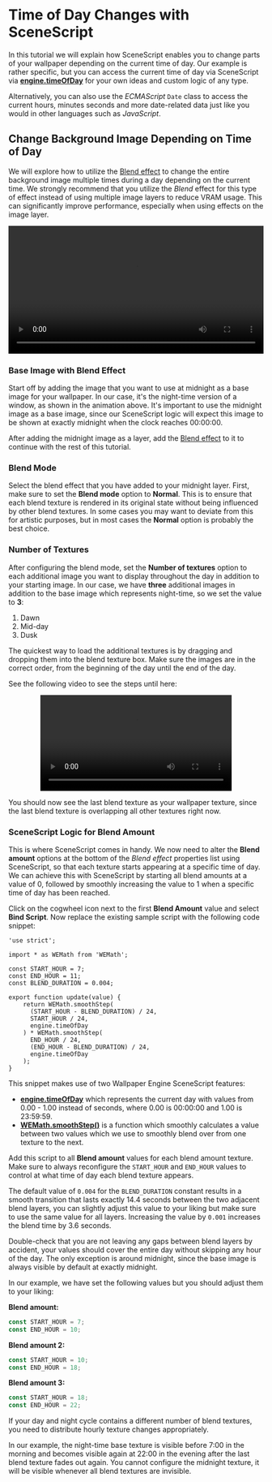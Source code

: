 # Time of Day Changes with SceneScript

In this tutorial we will explain how SceneScript enables you to change parts of your wallpaper depending on the current time of day. Our example is rather specific, but you can access the current time of day via SceneScript via [**engine.timeOfDay**](/zh/scene/scenescript/reference/class/IEngine.html#timeofday-number) for your own ideas and custom logic of any type.

Alternatively, you can also use the *ECMAScript* `Date` class to access the current hours, minutes seconds and more date-related data just like you would in other languages such as *JavaScript*.

## Change Background Image Depending on Time of Day

We will explore how to utilize the [Blend effect](/scene/effects/effect/blend.html) to change the entire background image multiple times during a day depending on the current time. We strongly recommend that you utilize the *Blend* effect for this type of effect instead of using multiple image layers to reduce VRAM usage. This can significantly improve performance, especially when using effects on the image layer.

<video width="100%" controls autoplay loop>
  <source src="/videos/timeofday.mp4" type="video/mp4">
  Your browser does not support the video tag.
</video>

### Base Image with Blend Effect

Start off by adding the image that you want to use at midnight as a base image for your wallpaper. In our case, it's the night-time version of a window, as shown in the animation above. It's important to use the midnight image as a base image, since our SceneScript logic will expect this image to be shown at exactly midnight when the clock reaches 00:00:00.

After adding the midnight image as a layer, add the [Blend effect](/scene/effects/effect/blend.html) to it to continue with the rest of this tutorial.

### Blend Mode

Select the blend effect that you have added to your midnight layer. First, make sure to set the **Blend mode** option to **Normal**. This is to ensure that each blend texture is rendered in its original state without being influenced by other blend textures. In some cases you may want to deviate from this for artistic purposes, but in most cases the **Normal** option is probably the best choice.

### Number of Textures

After configuring the blend mode, set the **Number of textures** option to each additional image you want to display throughout the day in addition to your starting image. In our case, we have **three** additional images in addition to the base image which represents night-time, so we set the value to **3**:

1. Dawn
2. Mid-day
3. Dusk

The quickest way to load the additional textures is by dragging and dropping them into the blend texture box. Make sure the images are in the correct order, from the beginning of the day until the end of the day.

 See the following video to see the steps until here:

<video width="75%" style="margin:0 auto;display:block;" controls autoplay loop>
  <source src="/videos/blend_textures.mp4" type="video/mp4">
  Your browser does not support the video tag.
</video>

You should now see the last blend texture as your wallpaper texture, since the last blend texture is overlapping all other textures right now.

### SceneScript Logic for Blend Amount

This is where SceneScript comes in handy. We now need to alter the **Blend amount** options at the bottom of the *Blend effect* properties list using SceneScript, so that each texture starts appearing at a specific time of day. We can achieve this with SceneScript by starting all blend amounts at a value of 0, followed by smoothly increasing the value to 1 when a specific time of day has been reached.

Click on the cogwheel icon next to the first **Blend Amount** value and select **Bind Script**. Now replace the existing sample script with the following code snippet:

```js{5,6}
'use strict';

import * as WEMath from 'WEMath';

const START_HOUR = 7;
const END_HOUR = 11;
const BLEND_DURATION = 0.004;

export function update(value) {
	return WEMath.smoothStep(
      (START_HOUR - BLEND_DURATION) / 24,
      START_HOUR / 24,
      engine.timeOfDay
    ) * WEMath.smoothStep(
      END_HOUR / 24,
      (END_HOUR - BLEND_DURATION) / 24,
      engine.timeOfDay
    );
}
```

This snippet makes use of two Wallpaper Engine SceneScript features:

* [**engine.timeOfDay**](/zh/scene/scenescript/reference/class/IEngine.html#timeofday-number) which represents the current day with values from 0.00 - 1.00 instead of seconds, where 0.00 is 00:00:00 and 1.00 is 23:59:59.
* [**WEMath.smoothStep()**](/zh/scene/scenescript/reference/module/WEMath.html#smoothstep-min-number-max-number-value-number-number) is a function which smoothly calculates a value between two values which we use to smoothly blend over from one texture to the next.

Add this script to all **Blend amount** values for each blend amount texture. Make sure to always reconfigure the `START_HOUR` and `END_HOUR` values to control at what time of day each blend texture appears.

The default value of `0.004` for the `BLEND_DURATION` constant results in a smooth transition that lasts exactly 14.4 seconds between the two adjacent blend layers, you can slightly adjust this value to your liking but make sure to use the same value for all layers. Increasing the value by `0.001` increases the blend time by 3.6 seconds.

Double-check that you are not leaving any gaps between blend layers by accident, your values should cover the entire day without skipping any hour of the day. The only exception is around midnight, since the base image is always visible by default at exactly midnight.

In our example, we have set the following values but you should adjust them to your liking:

**Blend amount:**
```js
const START_HOUR = 7;
const END_HOUR = 10;
```

**Blend amount 2:**
```js
const START_HOUR = 10;
const END_HOUR = 18;
```

**Blend amount 3:**
```js
const START_HOUR = 18;
const END_HOUR = 22;
```

If your day and night cycle contains a different number of blend textures, you need to distribute hourly texture changes appropriately.

In our example, the night-time base texture is visible before 7:00 in the morning and becomes visible again at 22:00 in the evening after the last blend texture fades out again. You cannot configure the midnight texture, it will be visible whenever all blend textures are invisible.